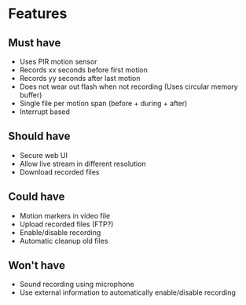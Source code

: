 # Features

## Must have
- Uses PIR motion sensor
- Records xx seconds before first motion
- Records yy seconds after last motion
- Does not wear out flash when not recording (Uses circular memory buffer)
- Single file per motion span (before + during + after)
- Interrupt based

## Should have
- Secure web UI
- Allow live stream in different resolution
- Download recorded files

## Could have
- Motion markers in video file
- Upload recorded files (FTP?)
- Enable/disable recording
- Automatic cleanup old files

## Won't have
- Sound recording using microphone
- Use external information to automatically enable/disable recording
